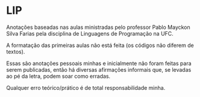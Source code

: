 # LIP
Anotações baseadas nas aulas ministradas pelo professor Pablo Mayckon Silva Farias pela disciplina de Linguagens de Programação na UFC.

A formatação das primeiras aulas não está feita (os códigos não diferem de textos).

Essas são anotações pessoais minhas e inicialmente não foram feitas para serem publicadas, então há diversas afirmações informais que, se levadas ao pé da letra, podem soar como erradas.

Qualquer erro teórico/prático é de total responsabilidade minha.
